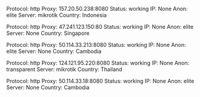 Protocol: http
Proxy: 157.20.50.238:8080
Status: working
IP: None
Anon: elite
Server: mikrotik
Country: Indonesia

Protocol: http
Proxy: 47.241.123.150:80
Status: working
IP: None
Anon: elite
Server: None
Country: Singapore

Protocol: http
Proxy: 50.114.33.213:8080
Status: working
IP: None
Anon: elite
Server: None
Country: Cambodia

Protocol: http
Proxy: 124.121.95.220:8080
Status: working
IP: None
Anon: transparent
Server: mikrotik
Country: Thailand

Protocol: http
Proxy: 50.114.33.18:8080
Status: working
IP: None
Anon: elite
Server: None
Country: Cambodia


